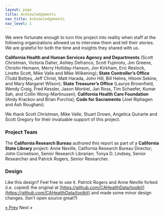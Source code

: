 ```yaml
---
layout: page
title: Acknowledgements
nav_title: Acknowledgements
nav_level: 1
---
```


We were fortunate enough to turn this project into reality when staff at the following organizations allowed us to interview them and tell their stories. We are grateful for both the time and insights they shared with us.

**California Health and Human Services Agency and Departments** (Scott Christman, Victoria Daher, Ashley Defranco, Scott Fujimoto, Jim Greene, Christin Hemann, Merry Holliday-Hanson, Jon Kirkham, Eric Reslock, Linette Scott, Mike Valle and Mike Wilkening); **State Controller’s Office** (Todd Boltjes, Jeff Christ, Matt Harada, John Hill, Bill Helms, Hitomi Sekine, and Mary Margaret Wilson); **State Treasurer’s Office** (Laurye Brownfield, Wendy Craig, Fred Kessler, Jason Montiel, Jan Ross, Tim Schaefer, Kumar Sah, and Collin Wong-Martinusen); **California Health Care Foundation** (Andy Krackov and Brian Purchia); **Code for Sacramento** (Joel Riphagen and Ash Roughani).

We thank Scott Christman, Mike Valle, Stuart Drown, Angelica Quirarte and Scott Gregory for their invaluable support of this project.

### Project Team

The **California Research Bureau** authored this report as part of a **California State Library** project: Anne Neville, California Research Bureau Director; John Cornelison, Senior Research Librarian; Tonya D. Lindsey, Senior Researcher and Patrick Rogers, Senior Researcher.

### Design

Like this design? Feel free to use it. Patrick Rogers and Anne Neville forked (i.e. copied) the original at [https://github.com/CAHealthData/toolkit](https://github.com/CAHealthData/toolkit) and made some minor design changes. (Isn't open source great?)



<!-- Pagination -->
<div class="pagination">
  <a class="pagination-item older" href="09-Open-Data-Sites">&laquo; Prev</a>
  <span class="pagination-item newer">Next &raquo;</a>
</div>

